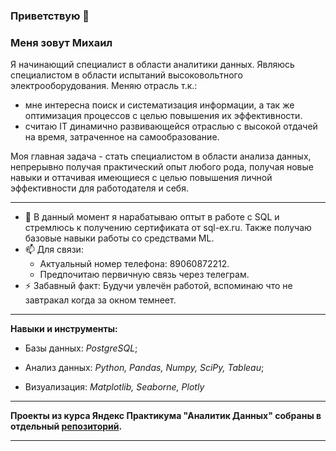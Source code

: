 ### Приветствую 👋

### Меня зовут Михаил

Я начинающий специалист в области аналитики данных. Являюсь специалистом в области испытаний высоковольтного электрооборудования. 
Меняю отрасль т.к.:
- мне интересна поиск и систематизация информации, а так же оптимизация процессов с целью повышения их эффективности.
- считаю IT динамично развивающейся отраслью с высокой отдачей на время, затраченное на самообразование.
  
Моя главная задача - стать специалистом в области анализа данных, непрерывно получая практический опыт любого рода, получая новые навыки и оттачивая имеющиеся с целью повышения личной эффективности для работодателя и себя.

***

- 🔭 В данный момент я нарабатываю оптыт в работе с SQL и стремлюсь к получению сертификата от sql-ex.ru. Также получаю базовые навыки работы со средствами ML.
- 📫 Для связи: 
  - Актуальный номер телефона: 89060872212.
  - Предпочитаю первичную связь через телеграм.
- ⚡ Забавный факт: Будучи увлечён работой, вспоминаю что не завтракал когда за окном темнеет.

***

**Навыки и инструменты:**
- Базы данных: 
  *PostgreSQL*;

- Анализ данных: 
  *Python, Pandas, Numpy, SciPy, Tableau*;

- Визуализация:
  *Matplotlib, Seaborne, Plotly*

***

**Проекты из курса Яндекс Практикума "Аналитик Данных" собраны в отдельный [репозиторий](https://github.com/Ichayochek/Practicum-projects).**

*** 

